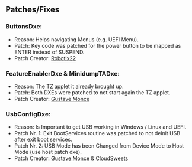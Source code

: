 ## Patches/Fixes

### ButtonsDxe:

- Reason: Helps navigating Menus (e.g. UEFI Menu).
- Patch: Key code was patched for the power button to be mapped as ENTER instead of SUSPEND.
- Patch Creator: [Robotix22](https://github.com/Robotix22)

### FeatureEnablerDxe & MinidumpTADxe:

- Reason: The TZ applet it already brought up.
- Patch: Both DXEs were patched to not start again the TZ applet.
- Patch Creator: [Gustave Monce](https://github.com/gus33000)

### UsbConfigDxe:

- Reason: Is Important to get USB working in Windows / Linux and UEFI.
- Patch Nr. 1: Exit BootServices routine was patched to not deinit USB after exit boot services.
- Patch Nr. 2: USB Mode has been Changed from Device Mode to Host Mode (use host patch dxe).
- Patch Creator: [Gustave Monce](https://github.com/gus33000) & [CloudSweets](https://github.com/cloudsweets)
